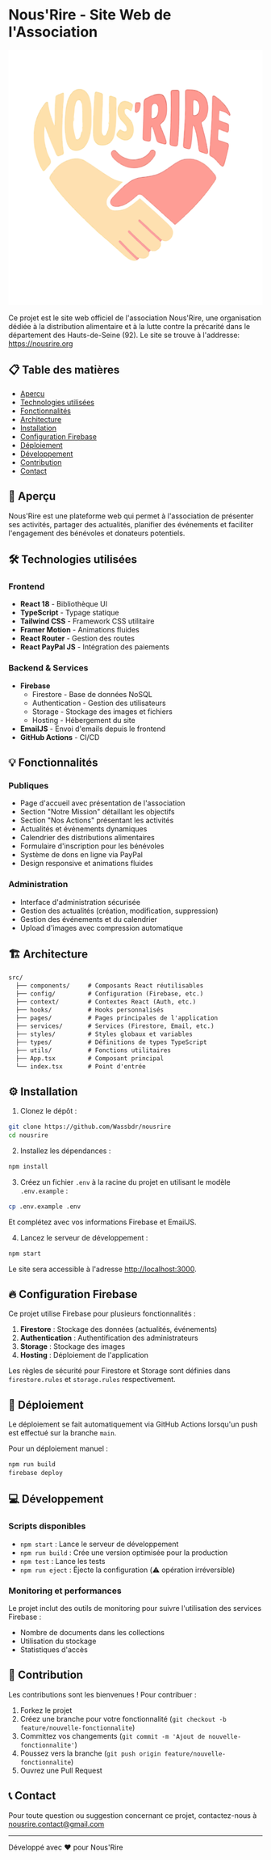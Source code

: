 # Nous'Rire - Site Web de l'Association

![Nous'Rire](/public/images/nousrire_logo.svg)

Ce projet est le site web officiel de l'association Nous'Rire, une organisation dédiée à la distribution alimentaire et à la lutte contre la précarité dans le département des Hauts-de-Seine (92).
Le site se trouve à l'addresse: https://nousrire.org

## 📋 Table des matières
- [Aperçu](#aperçu)
- [Technologies utilisées](#technologies-utilisées)
- [Fonctionnalités](#fonctionnalités)
- [Architecture](#architecture)
- [Installation](#installation)
- [Configuration Firebase](#configuration-firebase)
- [Déploiement](#déploiement)
- [Développement](#développement)
- [Contribution](#contribution)
- [Contact](#contact)

## 🌟 Aperçu

Nous'Rire est une plateforme web qui permet à l'association de présenter ses activités, partager des actualités, planifier des événements et faciliter l'engagement des bénévoles et donateurs potentiels.

## 🛠️ Technologies utilisées

### Frontend
- **React 18** - Bibliothèque UI
- **TypeScript** - Typage statique
- **Tailwind CSS** - Framework CSS utilitaire
- **Framer Motion** - Animations fluides
- **React Router** - Gestion des routes
- **React PayPal JS** - Intégration des paiements

### Backend & Services
- **Firebase**
  - Firestore - Base de données NoSQL
  - Authentication - Gestion des utilisateurs
  - Storage - Stockage des images et fichiers
  - Hosting - Hébergement du site
- **EmailJS** - Envoi d'emails depuis le frontend
- **GitHub Actions** - CI/CD

## 💡 Fonctionnalités

### Publiques
- Page d'accueil avec présentation de l'association
- Section "Notre Mission" détaillant les objectifs
- Section "Nos Actions" présentant les activités
- Actualités et événements dynamiques
- Calendrier des distributions alimentaires
- Formulaire d'inscription pour les bénévoles
- Système de dons en ligne via PayPal
- Design responsive et animations fluides

### Administration
- Interface d'administration sécurisée
- Gestion des actualités (création, modification, suppression)
- Gestion des événements et du calendrier
- Upload d'images avec compression automatique

## 🏗️ Architecture

```
src/
  ├── components/     # Composants React réutilisables
  ├── config/         # Configuration (Firebase, etc.)
  ├── context/        # Contextes React (Auth, etc.)
  ├── hooks/          # Hooks personnalisés
  ├── pages/          # Pages principales de l'application
  ├── services/       # Services (Firestore, Email, etc.)
  ├── styles/         # Styles globaux et variables
  ├── types/          # Définitions de types TypeScript
  ├── utils/          # Fonctions utilitaires
  ├── App.tsx         # Composant principal
  └── index.tsx       # Point d'entrée
```

## ⚙️ Installation

1. Clonez le dépôt :
```bash
git clone https://github.com/Wassbdr/nousrire
cd nousrire
```

2. Installez les dépendances :
```bash
npm install
```

3. Créez un fichier `.env` à la racine du projet en utilisant le modèle `.env.example` :
```bash
cp .env.example .env
```
Et complétez avec vos informations Firebase et EmailJS.

4. Lancez le serveur de développement :
```bash
npm start
```

Le site sera accessible à l'adresse [http://localhost:3000](http://localhost:3000).

## 🔥 Configuration Firebase

Ce projet utilise Firebase pour plusieurs fonctionnalités :

1. **Firestore** : Stockage des données (actualités, événements)
2. **Authentication** : Authentification des administrateurs
3. **Storage** : Stockage des images
4. **Hosting** : Déploiement de l'application

Les règles de sécurité pour Firestore et Storage sont définies dans `firestore.rules` et `storage.rules` respectivement.

## 🚀 Déploiement

Le déploiement se fait automatiquement via GitHub Actions lorsqu'un push est effectué sur la branche `main`.

Pour un déploiement manuel :
```bash
npm run build
firebase deploy
```

## 💻 Développement

### Scripts disponibles

- `npm start` : Lance le serveur de développement
- `npm run build` : Crée une version optimisée pour la production
- `npm test` : Lance les tests
- `npm run eject` : Éjecte la configuration (⚠️ opération irréversible)

### Monitoring et performances

Le projet inclut des outils de monitoring pour suivre l'utilisation des services Firebase :
- Nombre de documents dans les collections
- Utilisation du stockage
- Statistiques d'accès

## 👥 Contribution

Les contributions sont les bienvenues ! Pour contribuer :

1. Forkez le projet
2. Créez une branche pour votre fonctionnalité (`git checkout -b feature/nouvelle-fonctionnalite`)
3. Committez vos changements (`git commit -m 'Ajout de nouvelle-fonctionnalite'`)
4. Poussez vers la branche (`git push origin feature/nouvelle-fonctionnalite`)
5. Ouvrez une Pull Request

## 📞 Contact

Pour toute question ou suggestion concernant ce projet, contactez-nous à [nousrire.contact@gmail.com](mailto:nousrire.contact@gmail.com)

---

Développé avec ❤️ pour Nous'Rire
